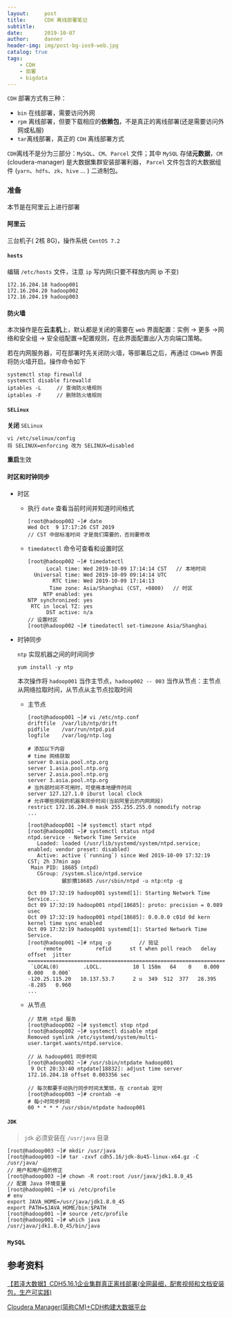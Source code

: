 ```yaml
---
layout:     post
title:      CDH 离线部署笔记
subtitle:   
date:       2019-10-07
author:     danner
header-img: img/post-bg-ios9-web.jpg
catalog: true
tags:
    - CDH
    - 部署
    - bigdata
---
```


`CDH` 部署方式有三种：

- `bin` 在线部署，需要访问外网
- `rpm` 离线部署，但要下载相应的**依赖包**，不是真正的离线部署(还是需要访问外网或私服)
- `tar`离线部署，真正的 `CDH` 离线部署方式

`CDH`离线不是分为三部分：`MySQL`、`CM`、`Parcel` 文件；其中 `MySQL` 存储**元数据**，`CM` (cloudera-manager) 是大数据集群安装部署利器， `Parcel` 文件包含的大数据组件 (`yarn`、`hdfs`、`zk`、`hive` ... ) 二进制包。

### 准备

本节是在阿里云上进行部署

#### 阿里云

三台机子( 2核 8G)，操作系统 `CentOS 7.2`

#### `hosts`

编辑 `/etc/hosts` 文件，注意 `ip` 写内网(只要不释放内网 ip 不变)

``` shell
172.16.204.18 hadoop001
172.16.204.20 hadoop002
172.16.204.19 hadoop003
```

#### 防火墙

本次操作是在**云主机**上，默认都是关闭的需要在 `web` 界面配置：实例 -> 更多 ->网络和安全组 -> 安全组配置->配置规则，在此界面配置出/入方向端口策略。

若在内网服务器，可在部署时先关闭防火墙，等部署后之后，再通过 `CDHweb` 界面将防火墙开启。操作命令如下

```shell
systemctl stop firewalld
systemctl disable firewalld
iptables -L		// 查询防火墙规则
iptables -F		// 删除防火墙规则
```

#### `SELinux`

**关闭** `SELinux`

```sehll
vi /etc/selinux/config
将 SELINUX=enforcing 改为 SELINUX=disabled
```

**重启**生效

#### 时区和时钟同步

- 时区

  - 执行 `date` 查看当前时间并知道时间格式

    ```shell
    [root@hadoop002 ~]# date
    Wed Oct  9 17:17:26 CST 2019
    // CST 中部标准时间 才是我们需要的，否则要修改
    ```

  - `timedatectl` 命令可查看和设置时区

    ```shell
    [root@hadoop002 ~]# timedatectl
          Local time: Wed 2019-10-09 17:14:14 CST	// 本地时间
      Universal time: Wed 2019-10-09 09:14:14 UTC
            RTC time: Wed 2019-10-09 17:14:13
           Time zone: Asia/Shanghai (CST, +0800)   // 时区
         NTP enabled: yes
    NTP synchronized: yes
     RTC in local TZ: yes
          DST active: n/a
    // 设置时区
    [root@hadoop002 ~]# timedatectl set-timezone Asia/Shanghai
    ```

- 时钟同步

  `ntp` 实现机器之间的时间同步

  ```she
  yum install -y ntp
  ```

  本次操作将 `hadoop001` 当作主节点，`hadoop002 -- 003` 当作从节点：主节点从网络拉取时间，从节点从主节点拉取时间

  - 主节点

    ```shell
    [root@hadoop001 ~]# vi /etc/ntp.conf 
    driftfile  /var/lib/ntp/drift
    pidfile    /var/run/ntpd.pid
    logfile    /var/log/ntp.log
    
    # 添加以下内容
    # time 网络获取
    server 0.asia.pool.ntp.org
    server 1.asia.pool.ntp.org
    server 2.asia.pool.ntp.org
    server 3.asia.pool.ntp.org
    # 当外部时间不可⽤时，可使⽤本地硬件时间
    server 127.127.1.0 iburst local clock
    # 允许哪些⽹段的机器来同步时间(当前阿里云的内网网段)
    restrict 172.16.204.0 mask 255.255.255.0 nomodify notrap
    ...
    ```

    ```shell
    [root@hadoop001 ~]# systemctl start ntpd
    [root@hadoop001 ~]# systemctl status ntpd
    ntpd.service - Network Time Service
       Loaded: loaded (/usr/lib/systemd/system/ntpd.service; enabled; vendor preset: disabled)
       Active: active (`running`) since Wed 2019-10-09 17:32:19 CST; 2h 37min ago
     Main PID: 18685 (ntpd)
       CGroup: /system.slice/ntpd.service
               鈹斺攢18685 /usr/sbin/ntpd -u ntp:ntp -g
    
    Oct 09 17:32:19 hadoop001 systemd[1]: Starting Network Time Service...
    Oct 09 17:32:19 hadoop001 ntpd[18685]: proto: precision = 0.089 usec
    Oct 09 17:32:19 hadoop001 ntpd[18685]: 0.0.0.0 c01d 0d kern kernel time sync enabled
    Oct 09 17:32:19 hadoop001 systemd[1]: Started Network Time Service.
    [root@hadoop001 ~]# ntpq -p			// 验证
         remote           refid      st t when poll reach   delay   offset  jitter
    ==============================================================================
     `LOCAL(0)        .LOCL.          10 l 158m   64    0    0.000    0.000   0.000`
    -120.25.115.20   10.137.53.7      2 u  349  512  377   28.395   -8.285   0.960
    ...      
    ```

  - 从节点

    ```shell
    // 禁用 ntpd 服务
    [root@hadoop002 ~]# systemctl stop ntpd
    [root@hadoop002 ~]# systemctl disable ntpd
    Removed symlink /etc/systemd/system/multi-user.target.wants/ntpd.service.
    ```

    ```shell
    // 从 hadoop001 同步时间
    [root@hadoop002 ~]# /usr/sbin/ntpdate hadoop001
     9 Oct 20:33:40 ntpdate[18832]: adjust time server 172.16.204.18 offset 0.003356 sec
    ```

    ```shell
    // 每次都要手动执行同步时间太繁琐，在 crontab 定时
    [root@hadoop003 ~]# crontab -e
    # 每小时同步时间
    00 * * * * /usr/sbin/ntpdate hadoop001	
    ```

#### `JDK`

> `jdk` 必须安装在 `/usr/java` 目录

```shell
[root@hadoop003 ~]# mkdir /usr/java
[root@hadoop003 ~]# tar -zxvf cdh5.16/jdk-8u45-linux-x64.gz -C /usr/java/
// 用户和用户组的修正
[root@hadoop003 ~]# chown -R root:root /usr/java/jdk1.8.0_45
// 配置 Java 环境变量
[root@hadoop001 ~]# vi /etc/profile
# env
export JAVA_HOME=/usr/java/jdk1.8.0_45
export PATH=$JAVA_HOME/bin:$PATH
[root@hadoop001 ~]# source /etc/profile
[root@hadoop001 ~]# which java
/usr/java/jdk1.8.0_45/bin/java
```

### `MySQL`





## 参考资料

[【若泽大数据】CDH5.16.1企业集群真正离线部署(全网最细，配套视频和文档安装包，生产可实践)](https://www.bilibili.com/video/av52167219/)

[Cloudera Manager(简称CM)+CDH构建大数据平台](https://www.jianshu.com/p/1ed522c1ad1e)

